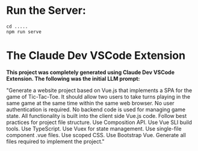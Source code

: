 # Run the Server:

```
cd .....
npm run serve
```

# The Claude Dev VSCode Extension

**This project was completely generated using Claude Dev VSCode Extension. The following was the initial LLM prompt:**

"Generate a website project based on Vue.js that implements a SPA for the game of Tic-Tac-Toe. It should allow two users to take turns playing in the same game at the same time within the same web browser. No user authentication is required. No backend code is used for managing game state. All functionality is built into the client side Vue.js code. Follow best practices for project file structure. Use Composition API. Use Vue SLI build tools. Use TypeScript. Use Vuex for state management. Use single-file component .vue files. Use scoped CSS. Use Bootstrap Vue. Generate all files required to implement the project."
